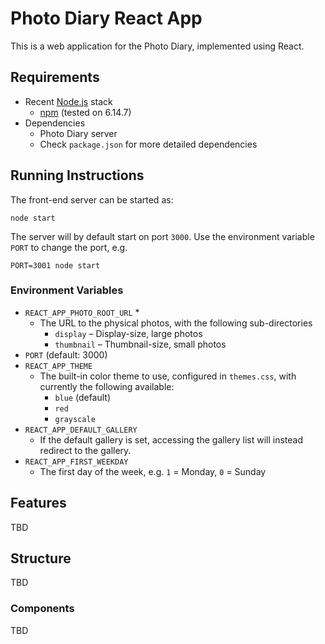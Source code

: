 # Photo Diary React App

This is a web application for the Photo Diary, implemented using React.

## Requirements

- Recent [Node.js](https://nodejs.org) stack
  - [npm](https://www.npmjs.com/) (tested on 6.14.7)
- Dependencies
  - Photo Diary server
  - Check `package.json` for more detailed dependencies

## Running Instructions

The front-end server can be started as:

```
node start
```

The server will by default start on port `3000`. Use the environment variable `PORT` to change the port, e.g.

```
PORT=3001 node start
```

### Environment Variables

- `REACT_APP_PHOTO_ROOT_URL` \*
  - The URL to the physical photos, with the following sub-directories
    - `display` – Display-size, large photos
    - `thumbnail` – Thumbnail-size, small photos
- `PORT` (default: 3000)
- `REACT_APP_THEME`
  - The built-in color theme to use, configured in `themes.css`, with currently the following available:
    - `blue` (default)
    - `red`
    - `grayscale`
- `REACT_APP_DEFAULT_GALLERY`
  - If the default gallery is set, accessing the gallery list will instead redirect to the gallery.
- `REACT_APP_FIRST_WEEKDAY`
  - The first day of the week, e.g. `1` = Monday, `0` = Sunday

## Features

TBD

## Structure

TBD

### Components

TBD
